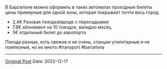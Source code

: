 В Барселоне можно оформить в таких автоматах проездные билеты цены примерные для одной зоны, которая покрывает почти весь город
- 2,4€ Разовая поездка(вроде с пересадками)
- 7.8€ абонемент на 10 поездок, валидно месяц
- 5€ отдельный билет до аэропорта

Поезда разные, есть свежие и не очень, станции утилитарные и не помпезные, но их много #transport #barcelona

---
[Original Post](https://t.me/lev2tarragona/725)
Date: 2022-12-17
